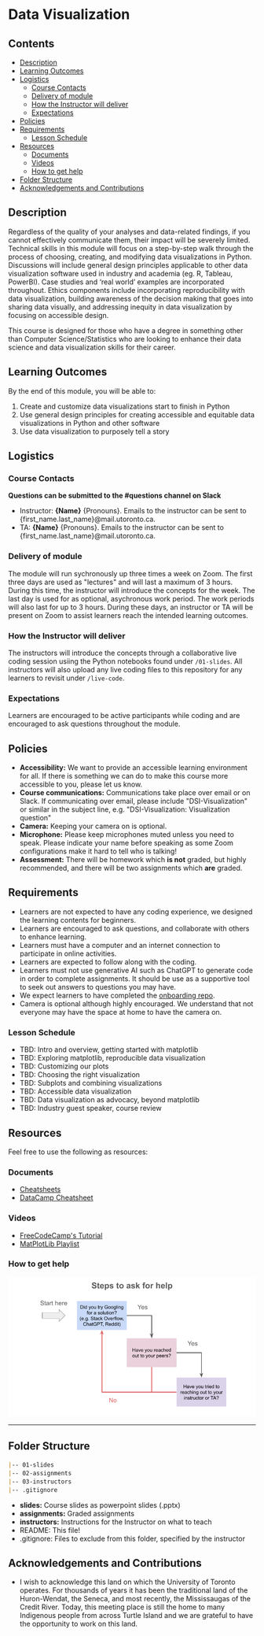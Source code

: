 # Data Visualization

## Contents
* [Description](#description)
* [Learning Outcomes](#learning-outcomes)
* [Logistics](#logistics)
  + [Course Contacts](#course-contacts)
  + [Delivery of module](#delivery-of-module)
  + [How the Instructor will deliver](#how-the-instructor-will-deliver)
  + [Expectations](#expectations)
* [Policies](#policies)
* [Requirements](#requirements)
  + [Lesson Schedule](#lesson-schedule)
* [Resources](#resources)
  + [Documents](#documents)
  + [Videos](#videos)
  + [How to get help](#how-to-get-help)
* [Folder Structure](#folder-structure)
* [Acknowledgements and Contributions](#acknowledgements-and-contributions)

## Description
Regardless of the quality of your analyses and data-related findings, if you cannot effectively communicate them, their impact will be severely limited. Technical skills in this module will focus on a step-by-step walk through the process of choosing, creating, and modifying data visualizations in Python. Discussions will include general design principles applicable to other data visualization software used in industry and academia (eg. R, Tableau, PowerBI). Case studies and ‘real world’ examples are incorporated throughout. Ethics components include incorporating reproducibility with data visualization, building awareness of the decision making that goes into sharing data visually, and addressing inequity in data visualization by focusing on accessible design.

This course is designed for those who have a degree in something other than Computer Science/Statistics who are looking to enhance their data science and data visualization skills for their career.

## Learning Outcomes
By the end of this module, you will be able to:

1.	Create and customize data visualizations start to finish in Python
2.	Use general design principles for creating accessible and equitable data visualizations in Python and other software
3.	Use data visualization to purposely tell a story

## Logistics

### Course Contacts
**Questions can be submitted to the #questions channel on Slack**

* Instructor: **{Name}** {Pronouns}. Emails to the instructor can be sent to {first_name.last_name}@mail.utoronto.ca.
* TA: **{Name}** {Pronouns}. Emails to the instructor can be sent to {first_name.last_name}@mail.utoronto.ca.

### Delivery of module
The module will run sychronously up three times a week on Zoom. The first three days are used as "lectures" and will last a maximum of 3 hours. During this time, the instructor will introduce the concepts for the week. The last day is used for as optional, asychronous work period. The work periods will also last for up to 3 hours. During these days, an instructor or TA will be present on Zoom to assist learners reach the intended learning outcomes.

### How the Instructor will deliver
The instructors will introduce the concepts through a collaborative live coding session usiing the Python notebooks found under `/01-slides`. All instructors will also upload any live coding files to this repository for any learners to revisit under `/live-code`.
 
### Expectations
Learners are encouraged to be active participants while coding and are encouraged to ask questions throughout the module.

## Policies
* **Accessibility:** We want to provide an accessible learning environment for all. If there is something we can do to make this course more accessible to you, please let us know.
* **Course communications:** Communications take place over email or on Slack. If communicating over email, please include "DSI-Visualization" or similar in the subject line, e.g. "DSI-Visualization: Visualization question"
* **Camera:** Keeping your camera on is optional.
* **Microphone:** Please keep microphones muted unless you need to speak. Please indicate your name before speaking as some Zoom configurations make it hard to tell who is talking!
* **Assessment:** There will be homework which **is not** graded, but highly recommended, and there will be two assignments which **are** graded.
 
## Requirements
* Learners are not expected to have any coding experience, we designed the learning contents for beginners.
* Learners are encouraged to ask questions, and collaborate with others to enhance learning.
* Learners must have a computer and an internet connection to participate in online activities.
* Learners are expected to follow along with the coding.
* Learners must not use generative AI such as ChatGPT to generate code in order to complete assignments. It should be use as a supportive tool to seek out answers to questions you may have.
* We expect learners to have completed the [onboarding repo](https://github.com/UofT-DSI/Onboarding/tree/tech-onboarding-docs).
* Camera is optional although highly encouraged. We understand that not everyone may have the space at home to have the camera on.

### Lesson Schedule
* TBD: Intro and overview, getting started with matplotlib
* TBD: Exploring matplotlib, reproducible data visualization
* TBD: Customizing our plots
* TBD: Choosing the right visualization 
* TBD: Subplots and combining visualizations
* TBD: Accessible data visualization
* TBD: Data visualization as advocacy, beyond matplotlib
* TBD: Industry guest speaker, course review

## Resources
Feel free to use the following as resources:

### Documents
- [Cheatsheets](https://matplotlib.org/cheatsheets/)
- [DataCamp Cheatsheet](https://www.datacamp.com/cheat-sheet/matplotlib-cheat-sheet-plotting-in-python)

### Videos
- [FreeCodeCamp's Tutorial](https://www.youtube.com/watch?v=3Xc3CA655Y4)
- [MatPlotLib Playlist](https://www.youtube.com/playlist?list=PL-osiE80TeTvipOqomVEeZ1HRrcEvtZB_)

### How to get help
![image](/steps-to-ask-for-help.png)

<hr>

## Folder Structure

```markdown
|-- 01-slides
|-- 02-assignments
|-- 03-instructors
|-- .gitignore
```

* **slides:** Course slides as powerpoint slides (.pptx)
* **assignments:** Graded assignments
* **instructors:** Instructions for the Instructor on what to teach
* README: This file!
* .gitignore: Files to exclude from this folder, specified by the instructor

## Acknowledgements and Contributions
* I wish to acknowledge this land on which the University of Toronto operates. For thousands of years it has been the traditional land of the Huron-Wendat, the Seneca, and most recently, the Mississaugas of the Credit River. Today, this meeting place is still the home to many Indigenous people from across Turtle Island and we are grateful to have the opportunity to work on this land.

